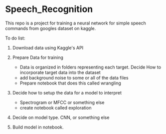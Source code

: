 # Speech_Recognition

This repo is a project for training a neural network for simple speech commands from googles dataset on kaggle.

To do list:
1) Download data using Kaggle's API

2) Prepare Data for training
    - Data is organized in folders representing each target. Decide How to incorporate target data into the dataset
    - add background noise to some or all of the data files
    - Prepare notebook that does this called wrangling
    
3) Decide how to setup the data for a model to interpret
    - Spectrogram or MFCC or something else
    - create notebook called exploration
    
3) Decide on model type. CNN, or something else

4) Build model in notebook.
